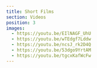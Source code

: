 ```yaml
---
title: Short Films
section: Videos
position: 3
images:
  - https://youtu.be/EIlNAGF_UhU
  - https://youtu.be/wTEdgf7Lddw
  - https://youtu.be/ncsJ_rk2D4Q
  - https://youtu.be/53dgo9YrtAM
  - https://youtu.be/tgcxKafWcFw
---
```

